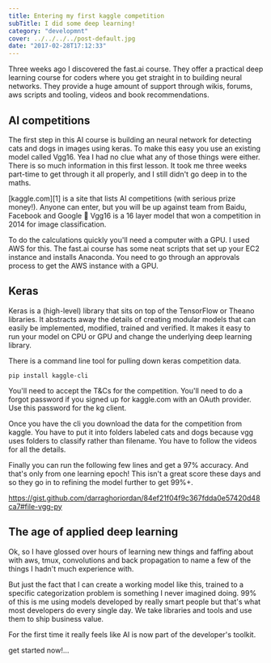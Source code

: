 ```yaml
---
title: Entering my first kaggle competition
subTitle: I did some deep learning!
category: "developmnt"
cover: ../../../../post-default.jpg
date: "2017-02-28T17:12:33"
---
```


Three weeks ago I discovered the fast.ai course. They offer a practical deep learning course for coders where you get straight in to building neural networks. They provide a huge amount of support through wikis, forums, aws scripts and tooling, videos and book recommendations.

## AI competitions

The first step in this AI course is building an neural network for detecting cats and dogs in images using keras. To make this easy you use an existing model called Vgg16. Yea I had no clue what any of those things were either. There is so much information in this first lesson. It took me three weeks part-time to get through it all properly, and I still didn't go deep in to the maths.

[kaggle.com][1] is a site that lists AI competitions (with serious prize money!). Anyone can enter, but you will be up against team from Baidu, Facebook and Google 🙂 Vgg16 is a 16 layer model that won a competition in 2014 for image classification.

To do the calculations quickly you'll need a computer with a GPU. I used AWS for this. The fast.ai course has some neat scripts that set up your EC2 instance and installs Anaconda. You need to go through an approvals process to get the AWS instance with a GPU.

## Keras

Keras is a (high-level) library that sits on top of the TensorFlow or Theano libraries. It abstracts away the details of creating modular models that can easily be implemented, modified, trained and verified. It makes it easy to run your model on CPU or GPU and change the underlying deep learning library.

There is a command line tool for pulling down keras competition data.
    
    
    pip install kaggle-cli
    

You'll need to accept the T&Cs for the competition. You'll need to do a forgot password if you signed up for kaggle.com with an OAuth provider. Use this password for the kg client.

Once you have the cli you download the data for the competition from kaggle. You have to put it into folders labeled cats and dogs because vgg uses folders to classify rather than filename. You have to follow the videos for all the details.

Finally you can run the following few lines and get a 97% accuracy. And that's only from one learning epoch! This isn't a great score these days and so they go in to refining the model further to get 99%+.

https://gist.github.com/darraghoriordan/84ef21f04f9c367fdda0e57420d48ca7#file-vgg-py

## The age of applied deep learning

Ok, so I have glossed over hours of learning new things and faffing about with aws, tmux, convolutions and back propagation to name a few of the things I hadn't much experience with.

But just the fact that I can create a working model like this, trained to a specific categorization problem is something I never imagined doing. 99% of this is me using models developed by really smart people but that's what most developers do every single day. We take libraries and tools and use them to ship business value.

For the first time it really feels like AI is now part of the developer's toolkit.

get started now!… 